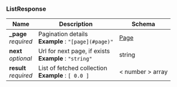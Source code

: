 
<a name="listresponse"></a>
### ListResponse

|Name|Description|Schema|
|---|---|---|
|**_page**  <br>*required*|Pagination details  <br>**Example** : `"[page](#page)"`|[Page](Page.md#page)|
|**next**  <br>*optional*|Url for next page, if exists  <br>**Example** : `"string"`|string|
|**result**  <br>*required*|List of fetched collection  <br>**Example** : `[ 0.0 ]`|< number > array|



